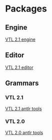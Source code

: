 # Packages

## Engine

[VTL 2.1 engine](https://github.com/InseeFr/VTL-Tools/tree/master/packages/vtl-2.1-engine)

## Editor

[VTL 2.1 editor](https://github.com/InseeFr/VTL-Tools/tree/master/packages/editor)

## Grammars

### VTL 2.1

[VTL 2.1 antlr tools](https://github.com/InseeFr/VTL-Tools/tree/master/packages/vtl-2.1-antlr-tools)

### VTL 2.0

[VTL 2.0 antlr tools](https://github.com/InseeFr/VTL-Tools/tree/master/packages/vtl-2.0-antlr-tools)
